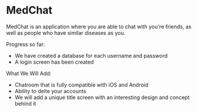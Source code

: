 # MedChat

MedChat is an application where you are able to chat with you're friends, as well as people who have similar diseases as you.

Progress so far:
- We have created a database for each username and password
- A login screen has been created


What We Will Add:
- Chatroom that is fully compatible with iOS and Android
- Ability to delte your accounts
- We will add a unique title screen with an interesting design and concept behind it
